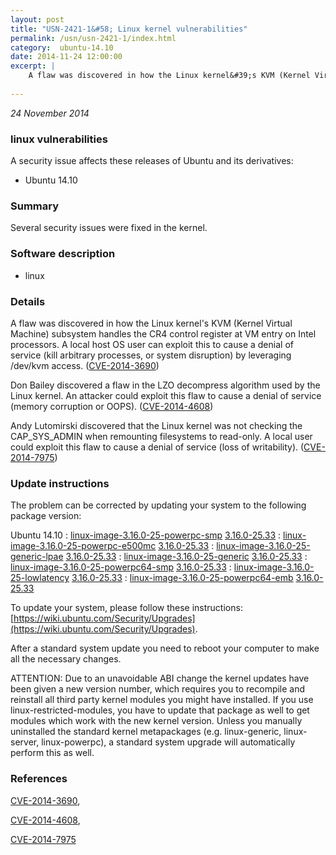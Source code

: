 ```yaml
---
layout: post
title: "USN-2421-1&#58; Linux kernel vulnerabilities"
permalink: /usn/usn-2421-1/index.html
category:  ubuntu-14.10
date: 2014-11-24 12:00:00
excerpt: |
    A flaw was discovered in how the Linux kernel&#39;s KVM (Kernel Virtual Machine) subsystem handles the CR4 control register at VM entry on Intel processors. A local host OS user can exploit this to cause a denial of service (kill arbitrary processes, or system disruption) by leveraging /dev/kvm access. ([CVE-2014-3690](http://people.ubuntu.com/~ubuntu-security/cve/CVE-2014-3690))
    
--- 
```

 
 

*24 November 2014*

### linux vulnerabilities

A security issue affects these releases of Ubuntu and its derivatives:

* Ubuntu 14.10

### Summary

Several security issues were fixed in the kernel. 

### Software description

* linux 

### Details

A flaw was discovered in how the Linux kernel&#39;s KVM (Kernel Virtual Machine) subsystem handles the CR4 control register at VM entry on Intel processors. A local host OS user can exploit this to cause a denial of service (kill arbitrary processes, or system disruption) by leveraging /dev/kvm access. ([CVE-2014-3690](http://people.ubuntu.com/~ubuntu-security/cve/CVE-2014-3690))

Don Bailey discovered a flaw in the LZO decompress algorithm used by the Linux kernel. An attacker could exploit this flaw to cause a denial of service (memory corruption or OOPS). ([CVE-2014-4608](http://people.ubuntu.com/~ubuntu-security/cve/CVE-2014-4608))

Andy Lutomirski discovered that the Linux kernel was not checking the CAP_SYS_ADMIN when remounting filesystems to read-only. A local user could exploit this flaw to cause a denial of service (loss of writability). ([CVE-2014-7975](http://people.ubuntu.com/~ubuntu-security/cve/CVE-2014-7975)) 

### Update instructions

The problem can be corrected by updating your system to the following package version:

Ubuntu 14.10
 : [linux-image-3.16.0-25-powerpc-smp](https://launchpad.net/ubuntu/+source/linux) <span> [3.16.0-25.33](https://launchpad.net/ubuntu/+source/linux/3.16.0-25.33) </span> 
 : [linux-image-3.16.0-25-powerpc-e500mc](https://launchpad.net/ubuntu/+source/linux) <span> [3.16.0-25.33](https://launchpad.net/ubuntu/+source/linux/3.16.0-25.33) </span> 
 : [linux-image-3.16.0-25-generic-lpae](https://launchpad.net/ubuntu/+source/linux) <span> [3.16.0-25.33](https://launchpad.net/ubuntu/+source/linux/3.16.0-25.33) </span> 
 : [linux-image-3.16.0-25-generic](https://launchpad.net/ubuntu/+source/linux) <span> [3.16.0-25.33](https://launchpad.net/ubuntu/+source/linux/3.16.0-25.33) </span> 
 : [linux-image-3.16.0-25-powerpc64-smp](https://launchpad.net/ubuntu/+source/linux) <span> [3.16.0-25.33](https://launchpad.net/ubuntu/+source/linux/3.16.0-25.33) </span> 
 : [linux-image-3.16.0-25-lowlatency](https://launchpad.net/ubuntu/+source/linux) <span> [3.16.0-25.33](https://launchpad.net/ubuntu/+source/linux/3.16.0-25.33) </span> 
 : [linux-image-3.16.0-25-powerpc64-emb](https://launchpad.net/ubuntu/+source/linux) <span> [3.16.0-25.33](https://launchpad.net/ubuntu/+source/linux/3.16.0-25.33) </span> 

To update your system, please follow these instructions: [https://wiki.ubuntu.com/Security/Upgrades](https://wiki.ubuntu.com/Security/Upgrades).

After a standard system update you need to reboot your computer to make all the necessary changes.

ATTENTION: Due to an unavoidable ABI change the kernel updates have been given a new version number, which requires you to recompile and reinstall all third party kernel modules you might have installed. If you use linux-restricted-modules, you have to update that package as well to get modules which work with the new kernel version. Unless you manually uninstalled the standard kernel metapackages (e.g. linux-generic, linux-server, linux-powerpc), a standard system upgrade will automatically perform this as well. 

### References

 
 [CVE-2014-3690](http://people.ubuntu.com/~ubuntu-security/cve/CVE-2014-3690), 

 [CVE-2014-4608](http://people.ubuntu.com/~ubuntu-security/cve/CVE-2014-4608), 

 [CVE-2014-7975](http://people.ubuntu.com/~ubuntu-security/cve/CVE-2014-7975)
 


